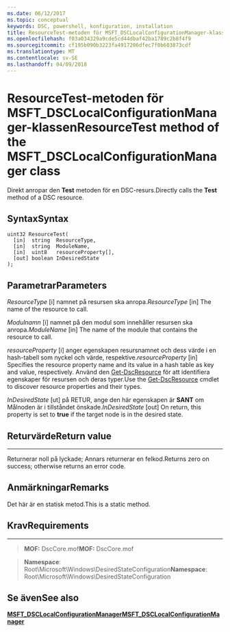 ```yaml
---
ms.date: 06/12/2017
ms.topic: conceptual
keywords: DSC, powershell, konfiguration, installation
title: ResourceTest-metoden för MSFT_DSCLocalConfigurationManager-klassen
ms.openlocfilehash: f03a034329a9cde5cd44dbaf42ba1789c2b8f4f9
ms.sourcegitcommit: cf195b090b3223fa4917206dfec7f0b603873cdf
ms.translationtype: MT
ms.contentlocale: sv-SE
ms.lasthandoff: 04/09/2018
---
```

# <a name="resourcetest-method-of-the-msftdsclocalconfigurationmanager-class"></a><span data-ttu-id="0507e-103">ResourceTest-metoden för MSFT_DSCLocalConfigurationManager-klassen</span><span class="sxs-lookup"><span data-stu-id="0507e-103">ResourceTest method of the MSFT_DSCLocalConfigurationManager class</span></span>

<span data-ttu-id="0507e-104">Direkt anropar den **Test** metoden för en DSC-resurs.</span><span class="sxs-lookup"><span data-stu-id="0507e-104">Directly calls the **Test** method of a DSC resource.</span></span>

<a name="syntax"></a><span data-ttu-id="0507e-105">Syntax</span><span class="sxs-lookup"><span data-stu-id="0507e-105">Syntax</span></span>
------

```mof
uint32 ResourceTest(
  [in]  string  ResourceType,
  [in]  string  ModuleName,
  [in]  uint8   resourceProperty[],
  [out] boolean InDesiredState
);
```

<a name="parameters"></a><span data-ttu-id="0507e-106">Parametrar</span><span class="sxs-lookup"><span data-stu-id="0507e-106">Parameters</span></span>
----------

<span data-ttu-id="0507e-107">*ResourceType* \[i\] namnet på resursen ska anropa.</span><span class="sxs-lookup"><span data-stu-id="0507e-107">*ResourceType* \[in\] The name of the resource to call.</span></span>

<span data-ttu-id="0507e-108">*Modulnamn* \[i\] namnet på den modul som innehåller resursen ska anropa.</span><span class="sxs-lookup"><span data-stu-id="0507e-108">*ModuleName* \[in\] The name of the module that contains the resource to call.</span></span>

<span data-ttu-id="0507e-109">*resourceProperty* \[i\] anger egenskapen resursnamnet och dess värde i en hash-tabell som nyckel och värde, respektive.</span><span class="sxs-lookup"><span data-stu-id="0507e-109">*resourceProperty* \[in\] Specifies the resource property name and its value in a hash table as key and value, respectively.</span></span> <span data-ttu-id="0507e-110">Använd den [Get-DscResource](https://technet.microsoft.com/library/dn521625.aspx) för att identifiera egenskaper för resursen och deras typer.</span><span class="sxs-lookup"><span data-stu-id="0507e-110">Use the [Get-DscResource](https://technet.microsoft.com/library/dn521625.aspx) cmdlet to discover resource properties and their types.</span></span>

<span data-ttu-id="0507e-111">*InDesiredState* \[ut\] på RETUR, ange den här egenskapen är **SANT** om Målnoden är i tillståndet önskade.</span><span class="sxs-lookup"><span data-stu-id="0507e-111">*InDesiredState* \[out\] On return, this property is set to **true** if the target node is in the desired state.</span></span>

## <a name="return-value"></a><span data-ttu-id="0507e-112">Returvärde</span><span class="sxs-lookup"><span data-stu-id="0507e-112">Return value</span></span>
------------

<span data-ttu-id="0507e-113">Returnerar noll på lyckade; Annars returnerar en felkod.</span><span class="sxs-lookup"><span data-stu-id="0507e-113">Returns zero on success; otherwise returns an error code.</span></span>

## <a name="remarks"></a><span data-ttu-id="0507e-114">Anmärkningar</span><span class="sxs-lookup"><span data-stu-id="0507e-114">Remarks</span></span>

<span data-ttu-id="0507e-115">Det här är en statisk metod.</span><span class="sxs-lookup"><span data-stu-id="0507e-115">This is a static method.</span></span>

## <a name="requirements"></a><span data-ttu-id="0507e-116">Krav</span><span class="sxs-lookup"><span data-stu-id="0507e-116">Requirements</span></span>
------------
><span data-ttu-id="0507e-117">**MOF:** DscCore.mof</span><span class="sxs-lookup"><span data-stu-id="0507e-117">**MOF:** DscCore.mof</span></span>

><span data-ttu-id="0507e-118">**Namespace**: Root\Microsoft\Windows\DesiredStateConfiguration</span><span class="sxs-lookup"><span data-stu-id="0507e-118">**Namespace**: Root\Microsoft\Windows\DesiredStateConfiguration</span></span>


## <a name="see-also"></a><span data-ttu-id="0507e-119">Se även</span><span class="sxs-lookup"><span data-stu-id="0507e-119">See also</span></span>


[<span data-ttu-id="0507e-120">**MSFT_DSCLocalConfigurationManager**</span><span class="sxs-lookup"><span data-stu-id="0507e-120">**MSFT_DSCLocalConfigurationManager**</span></span>](msft-dsclocalconfigurationmanager.md)
